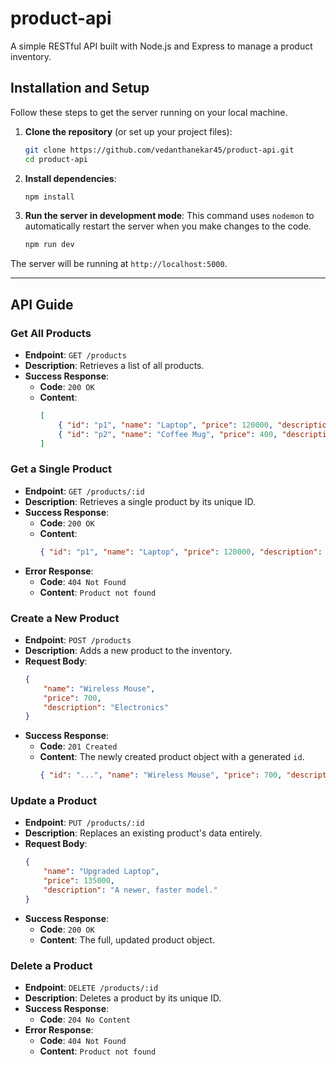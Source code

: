 # product-api

A simple RESTful API built with Node.js and Express to manage a product inventory. 

## Installation and Setup

Follow these steps to get the server running on your local machine.

1.  **Clone the repository** (or set up your project files):

    ```bash
    git clone https://github.com/vedanthanekar45/product-api.git
    cd product-api
    ```

2.  **Install dependencies**:

    ```bash
    npm install
    ```

3.  **Run the server in development mode**:
    This command uses `nodemon` to automatically restart the server when you make changes to the code.

    ```bash
    npm run dev
    ```

The server will be running at `http://localhost:5000`.

-----

## API Guide

### Get All Products

  * **Endpoint**: `GET /products`
  * **Description**: Retrieves a list of all products.
  * **Success Response**:
      * **Code**: `200 OK`
      * **Content**:
        ```json
        [
            { "id": "p1", "name": "Laptop", "price": 120000, "description": "For work" },
            { "id": "p2", "name": "Coffee Mug", "price": 400, "description": "Kitchenware" }
        ]
        ```

### Get a Single Product

  * **Endpoint**: `GET /products/:id`
  * **Description**: Retrieves a single product by its unique ID.
  * **Success Response**:
      * **Code**: `200 OK`
      * **Content**:
        ```json
        { "id": "p1", "name": "Laptop", "price": 120000, "description": "For work" },
        ```
  * **Error Response**:
      * **Code**: `404 Not Found`
      * **Content**: `Product not found`

### Create a New Product

  * **Endpoint**: `POST /products`
  * **Description**: Adds a new product to the inventory.
  * **Request Body**:
    ```json
    {
        "name": "Wireless Mouse",
        "price": 700,
        "description": "Electronics"
    }
    ```
  * **Success Response**:
      * **Code**: `201 Created`
      * **Content**: The newly created product object with a generated `id`.
        ```json
        { "id": "...", "name": "Wireless Mouse", "price": 700, "description": "Electronics" }
        ```

### Update a Product

  * **Endpoint**: `PUT /products/:id`
  * **Description**: Replaces an existing product's data entirely.
  * **Request Body**:
    ```json
    {
        "name": "Upgraded Laptop",
        "price": 135000,
        "description": "A newer, faster model."
    }
    ```
  * **Success Response**:
      * **Code**: `200 OK`
      * **Content**: The full, updated product object.

### Delete a Product

  * **Endpoint**: `DELETE /products/:id`
  * **Description**: Deletes a product by its unique ID.
  * **Success Response**:
      * **Code**: `204 No Content`
  * **Error Response**:
      * **Code**: `404 Not Found`
      * **Content**: `Product not found`
